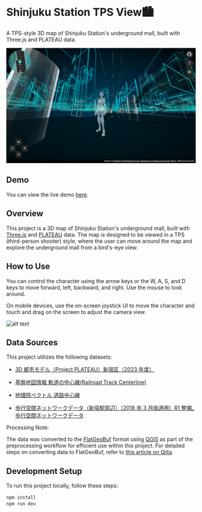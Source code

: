 # Shinjuku Station TPS View🏙️

A TPS-style 3D map of Shinjuku Station's underground mall, built with Three.js and PLATEAU data.

![alt text](image.jpg)

## Demo

You can view the live demo [here](https://satoshi7190.github.io/three-plateau-tps/).

## Overview

This project is a 3D map of Shinjuku Station's underground mall, built with [Three.js](https://threejs.org/) and [PLATEAU](https://www.mlit.go.jp/plateau/) data. The map is designed to be viewed in a TPS (third-person shooter) style, where the user can move around the map and explore the underground mall from a bird's-eye view.

## How to Use

You can control the character using the arrow keys or the W, A, S, and D keys to move forward, left, backward, and right. Use the mouse to look around.

On mobile devices, use the on-screen joystick UI to move the character and touch and drag on the screen to adjust the camera view.

![alt text](image.gif)

## Data Sources

This project utilizes the following datasets:

- [3D 都市モデル（Project PLATEAU）新宿区（2023 年度）](https://www.geospatial.jp/ckan/dataset/plateau-13104-shinjuku-ku-2023)

- [基盤地図情報 軌道の中心線(Railroad Track Centerline)](https://fgd.gsi.go.jp/download/menu.php)

- [地理院ベクトル 道路中心線](https://github.com/gsi-cyberjapan/experimental_rdcl?tab=readme-ov-file)

- [歩行空間ネットワークデータ（新宿駅周辺）（2018 年 3 月版適用）R1 整備\_歩行空間ネットワークデータ](https://www.hokoukukan.go.jp/metadata/resource/251)

Processing Note:

The data was converted to the [FlatGeoBuf](https://flatgeobuf.org/) format using [QGIS](https://www.qgis.org/) as part of the preprocessing workflow for efficient use within this project. For detailed steps on converting data to FlatGeoBuf, refer to [this article on Qiita](https://qiita.com/satoshi7190/items/67148db8b3149e73c4b0).

## Development Setup

To run this project locally, follow these steps:

```sh
npm install
npm run dev
```
